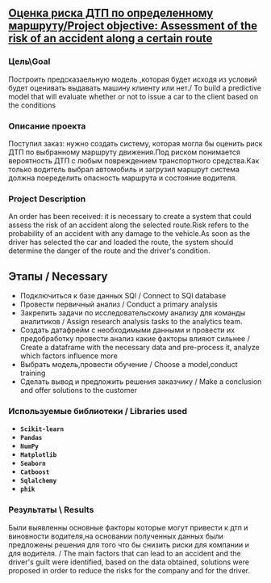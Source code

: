 ## [Оценка риска ДТП по определенному маршруту/Project objective: Assessment of the risk of an accident along a certain route ]()

### Цель\Goal

Построить предсказаельную модель ,которая будет исходя из условий будет оценивать выдавать машину клиенту или нет./ To build a predictive model that will evaluate whether or not to issue a car to the client based on the conditions

### Описание проекта
Поступил заказ: нужно создать систему, которая могла бы оценить риск ДТП по выбранному маршруту движения.Под риском понимается вероятность ДТП с любым повреждением транспортного средства.Как только водитель выбрал автомобиль и загрузил маршрут  система должна поеределить опасность маршрута и состояние водителя.

### Project Description
An order has been received: it is necessary to create a system that could assess the risk of an accident along the selected route.Risk refers to the probability of an accident with any damage to the vehicle.As soon as the driver has selected the car and loaded the route, the system should determine the danger of the route and the driver's condition.

## Этапы / Necessary
- Подключиться к базе данных SQl / Connect to SQl database
- Провести первичный анализ / Conduct a primary analysis
- Закрепить задачи по исследовательскому анализу для команды аналитиков / Assign research analysis tasks to the analytics team.
- Создать датафрейм с необходимыми данными и провести их предобработку провести анализ какие факторы влияют сильнее / Create a dataframe with the necessary data and pre-process it, analyze which factors influence more
- Выбрать модель,провести обучение / Choose a model,conduct training
- Сделать вывод и предложить решения заказчику  / Make a conclusion and offer solutions to the customer

### Используемые библиотеки / Libraries used
- **`Scikit-learn`**
- **`Pandas`**
- **`NumPy`**
- **`Matplotlib`**
- **`Seaborn`**
- **`Catboost`**
- **`Sqlalchemy`**
- **`phik`**
### Результаты \ Results
Были выявленны основные факторы которые могут привести к дтп и виновности водителя,на основании полученных данных были предложены решения для того что бы снизить риски для компании и для водителя. / The main factors that can lead to an accident and the driver's guilt were identified, based on the data obtained, solutions were proposed in order to reduce the risks for the company and for the driver.
